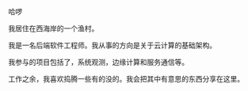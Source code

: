 ---
---

哈啰

我居住在西海岸的一个渔村。

我是一名后端软件工程师。我从事的方向是关于云计算的基础架构。

我参与的项目包括了，系统观测，边缘计算和服务通信等。

工作之余，我喜欢捣腾一些有的没的。我会把其中有意思的东西分享在这里。
